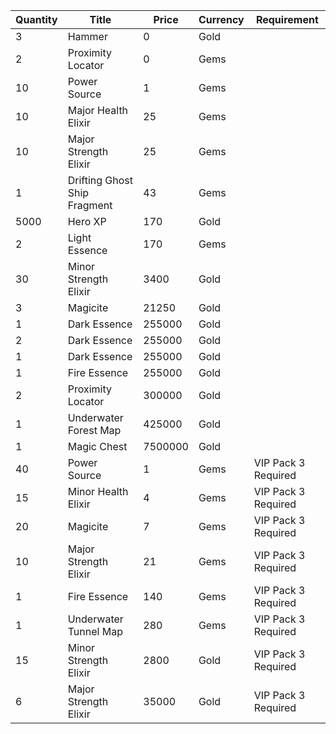 | Quantity | Title | Price | Currency |  Requirement |
| -------- | ----- | ----- | -------- |  ----------- |
| 3 | Hammer | 0 | Gold |  |
| 2 | Proximity Locator | 0 | Gems |  |
| 10 | Power Source | 1 | Gems |  |
| 10 | Major Health Elixir | 25 | Gems |  |
| 10 | Major Strength Elixir | 25 | Gems |  |
| 1 | Drifting Ghost Ship Fragment | 43 | Gems |  |
| 5000 | Hero XP | 170 | Gold |  |
| 2 | Light Essence | 170 | Gems |  |
| 30 | Minor Strength Elixir | 3400 | Gold |  |
| 3 | Magicite | 21250 | Gold |  |
| 1 | Dark Essence | 255000 | Gold |  |
| 2 | Dark Essence | 255000 | Gold |  |
| 1 | Dark Essence | 255000 | Gold |  |
| 1 | Fire Essence | 255000 | Gold |  |
| 2 | Proximity Locator | 300000 | Gold |  |
| 1 | Underwater Forest Map | 425000 | Gold |  |
| 1 | Magic Chest | 7500000 | Gold |  |
| 40 | Power Source | 1 | Gems | VIP Pack 3 Required |
| 15 | Minor Health Elixir | 4 | Gems | VIP Pack 3 Required |
| 20 | Magicite | 7 | Gems | VIP Pack 3 Required |
| 10 | Major Strength Elixir | 21 | Gems | VIP Pack 3 Required |
| 1 | Fire Essence | 140 | Gems | VIP Pack 3 Required |
| 1 | Underwater Tunnel Map | 280 | Gems | VIP Pack 3 Required |
| 15 | Minor Strength Elixir | 2800 | Gold | VIP Pack 3 Required |
| 6 | Major Strength Elixir | 35000 | Gold | VIP Pack 3 Required |
